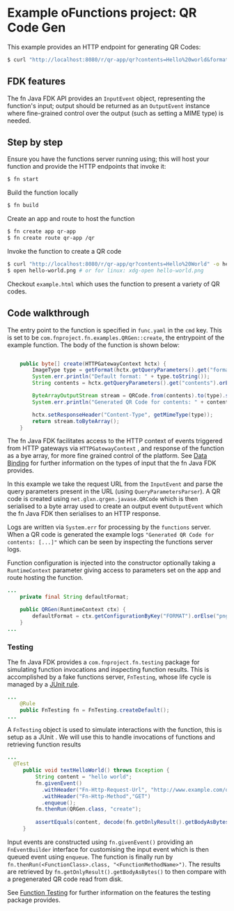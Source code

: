 # Example oFunctions project: QR Code Gen

This example provides an HTTP endpoint for generating QR Codes:

```bash
$ curl "http://localhost:8080/r/qr-app/qr?contents=Hello%20world&format=png" -o hello-world.png
```


## FDK features

The fn Java FDK API provides an `InputEvent` object, representing the function's input;
output should be returned as an `OutputEvent` instance where fine-grained control over
the output (such as setting a MIME type) is needed.

## Step by step

Ensure you have the functions server running using; this will host your
function and provide the HTTP endpoints that invoke it:

```bash
$ fn start
```

Build the function locally

```bash
$ fn build
```

Create an app and route to host the function

```bash
$ fn create app qr-app
$ fn create route qr-app /qr
```

Invoke the function to create a QR code

```bash
$ curl "http://localhost:8080/r/qr-app/qr?contents=Hello%20World" -o hello-world.png
$ open hello-world.png # or for linux: xdg-open hello-world.png
```

Checkout `example.html` which uses the function to present a variety of
QR codes.


## Code walkthrough

The entry point to the function is specified in `func.yaml` in the `cmd`
key. This is set to be `com.fnproject.fn.examples.QRGen::create`, the entrypoint
of the example function. The body of the function is shown below:


```java

    public byte[] create(HTTPGatewayContext hctx) {
        ImageType type = getFormat(hctx.getQueryParameters().get("format").orElse(defaultFormat));
        System.err.println("Default format: " + type.toString());
        String contents = hctx.getQueryParameters().get("contents").orElseThrow(() -> new RuntimeException("Contents must be provided to the QR code"));

        ByteArrayOutputStream stream = QRCode.from(contents).to(type).stream();
        System.err.println("Generated QR Code for contents: " + contents);

        hctx.setResponseHeader("Content-Type", getMimeType(type));
        return stream.toByteArray();
    }

```

The fn Java FDK facilitates access to the HTTP context of events triggered from HTTP gateways via `HTTPGatewayContext` , and response of the function as a bye array, for more fine grained control of the platform. See
[Data Binding](/docs/DataBinding.md) for further information on the types
of input that the fn Java FDK provides.

In this example we take the request URL from the `InputEvent` and parse
the query parameters present in the URL (using `QueryParametersParser`).
A QR code is created using `net.glxn.qrgen.javase.QRCode` which is
then serialised to a byte array used to create an output event `OutputEvent`
which the fn Java FDK then serialises to an HTTP response.

Logs are written via `System.err` for processing by the `functions` server.
When a QR code is generated the example logs `"Generated QR Code for contents: [...]"`
which can be seen by inspecting the functions server logs.

Function configuration is injected into the constructor optionally taking
a `RuntimeContext` parameter giving access to parameters set on the
app and route hosting the function.

```java
...
    private final String defaultFormat;

    public QRGen(RuntimeContext ctx) {
        defaultFormat = ctx.getConfigurationByKey("FORMAT").orElse("png");
    }
...
```

### Testing

The fn Java FDK provides a `com.fnproject.fn.testing` package for simulating
function invocations and inspecting function results. This is accomplished
by a fake functions server, `FnTesting`, whose life cycle is managed by a [JUnit rule](
https://github.com/junit-team/junit4/wiki/rules).

```java
...
    @Rule
    public FnTesting fn = FnTesting.createDefault();
...
```

A `FnTesting` object is used to simulate interactions with the function,
 this is setup as a JUnit . We will use
this to handle invocations of functions and retrieving function results

```java
...
  @Test
     public void textHelloWorld() throws Exception {
         String content = "hello world";
         fn.givenEvent()
           .withHeader("Fn-Http-Request-Url", "http://www.example.com/qr?contents=hello+world&format=png")
           .withHeader("Fn-Http-Method","GET")
           .enqueue();
         fn.thenRun(QRGen.class, "create");
 
         assertEquals(content, decode(fn.getOnlyResult().getBodyAsBytes()));
     }
```

Input events are constructed using `fn.givenEvent()` providing an `FnEventBuilder`
interface for customising the input event which is then queued event using `enqueue`.
The function is finally run by `fn.thenRun(<FunctionClass>.class, "<FunctionMethodName>")`.
The results are retrieved by `fn.getOnlyResult().getBodyAsBytes()` to then compare
with a pregenerated QR code read from disk.

See [Function Testing](/docs/TestingFunctions.md) for further information
on the features the testing package provides.
